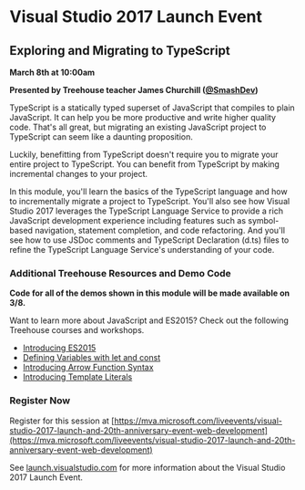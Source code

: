 
# Visual Studio 2017 Launch Event

## Exploring and Migrating to TypeScript

**March 8th at 10:00am**

__Presented by Treehouse teacher James Churchill ([@SmashDev](https://twitter.com/SmashDev))__

TypeScript is a statically typed superset of JavaScript that compiles to plain JavaScript. It can help you be more productive and write higher quality code. That's all great, but migrating an existing JavaScript project to TypeScript can seem like a daunting proposition.

Luckily, benefitting from TypeScript doesn't require you to migrate your entire project to TypeScript. You can benefit from TypeScript by making incremental changes to your project.

In this module, you'll learn the basics of the TypeScript language and how to incrementally migrate a project to TypeScript. You'll also see how Visual Studio 2017 leverages the TypeScript Language Service to provide a rich JavaScript development experience including features such as symbol-based navigation, statement completion, and code refactoring. And you'll see how to use JSDoc comments and TypeScript Declaration (d.ts) files to refine the TypeScript Language Service's understanding of your code.

### Additional Treehouse Resources and Demo Code

__Code for all of the demos shown in this module will be made available on 3/8.__

Want to learn more about JavaScript and ES2015? Check out the following Treehouse courses and workshops.

* [Introducing ES2015](https://teamtreehouse.com/library/introducing-es2015)
* [Defining Variables with let and const](https://teamtreehouse.com/library/defining-variables-with-let-and-const)
* [Introducing Arrow Function Syntax](https://teamtreehouse.com/library/introducing-arrow-function-syntax)
* [Introducing Template Literals](https://teamtreehouse.com/library/introducing-template-literals)

### Register Now

Register for this session at [https://mva.microsoft.com/liveevents/visual-studio-2017-launch-and-20th-anniversary-event-web-development](https://mva.microsoft.com/liveevents/visual-studio-2017-launch-and-20th-anniversary-event-web-development)

See [launch.visualstudio.com](https://launch.visualstudio.com/) for more information about the Visual Studio 2017 Launch Event.
